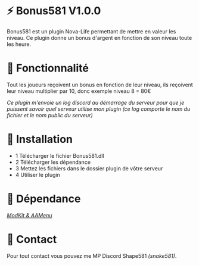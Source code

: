# :zap: Bonus581 V1.0.0

Bonus581 est un plugin Nova-Life permettant de mettre en valeur les niveau. Ce plugin donne un bonus d'argent en fonction de son niveau toute les heure.

# :wrench: Fonctionnalité

Tout les joueurs reçoivent un bonus en fonction de leur niveau, ils reçoivent leur niveau multiplier par 10, donc exemple niveau 8 = 80€

*Ce plugin m'envoie un log discord au démarrage du serveur pour que je puissent savoir quel serveur utilise mon plugin (ce log comporte le nom du fichier et le nom public du serveur)*

# :electric_plug:  Installation

- 1 Télécharger le fichier Bonus581.dll
- 2 Télécharger les dépendance
- 3 Mettez les fichiers dans le dossier plugin de vôtre serveur
- 4 Utiliser le plugin

# :green_book:  Dépendance

*[ModKit & AAMenu](https://github.com/Aarnow/NovaLife_ModKit-Releases/releases/tag/v2.0.0)*

# :postbox:  Contact

Pour tout contact vous pouvez me MP Discord Shape581 *(snake581)*.
